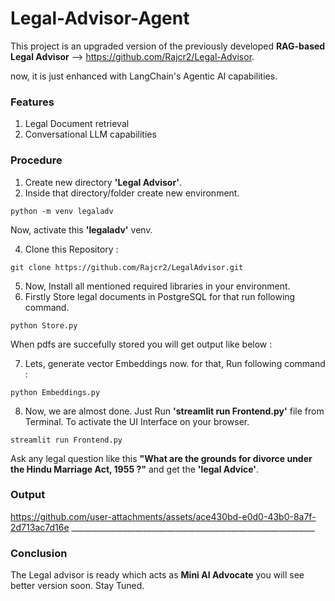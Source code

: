 # Legal-Advisor-Agent

This project is an upgraded version of the previously developed **RAG-based Legal Advisor** --> https://github.com/Rajcr2/Legal-Advisor.

now, it is just enhanced with LangChain's Agentic AI capabilities.

### Features

1. Legal Document retrieval
2. Conversational LLM capabilities

### Procedure

1.   Create new directory **'Legal Advisor'**.
2.   Inside that directory/folder create new environment.
   
   ```
   python -m venv legaladv
   ```

  Now, activate this **'legaladv'** venv.
  
4.   Clone this Repository :

   ```
   git clone https://github.com/Rajcr2/LegalAdvisor.git
   ```
5.   Now, Install all mentioned required libraries in your environment.
6.   Firstly Store legal documents in PostgreSQL for that run following command.
   ```
   python Store.py
   ``` 
   When pdfs are succefully stored you will get output like below :

7.   Lets, generate vector Embeddings now. for that, Run following command :
   
    python Embeddings.py

8.   Now, we are almost done. Just Run **'streamlit run Frontend.py'** file from Terminal. To activate the UI Interface on your browser.
   
    streamlit run Frontend.py
   
   Ask any legal question like this **"What are the grounds for divorce under the Hindu Marriage Act, 1955 ?"** and get the **'legal Advice'**.

### Output

https://github.com/user-attachments/assets/ace430bd-e0d0-43b0-8a7f-2d713ac7d16e
                           _____________________________________________________________

### Conclusion

The Legal advisor is ready which acts as **Mini AI Advocate** you will see better version soon. Stay Tuned.
